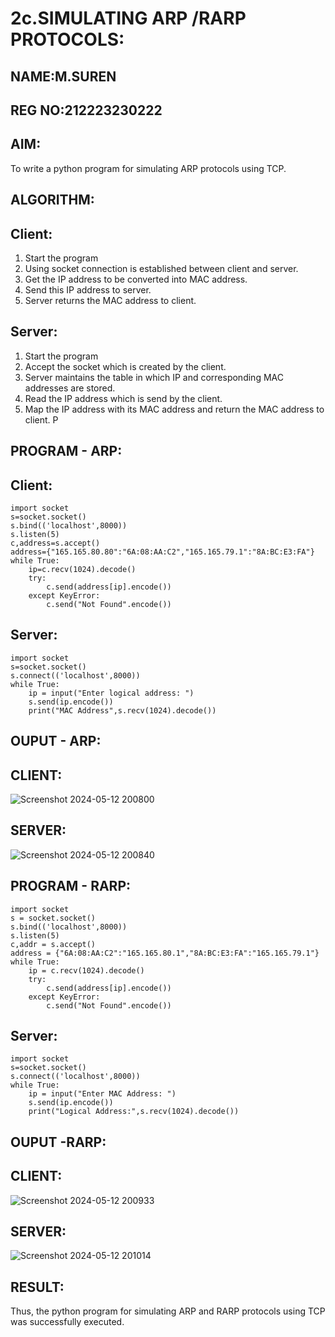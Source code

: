 # 2c.SIMULATING ARP /RARP PROTOCOLS:
## NAME:M.SUREN
## REG NO:212223230222
## AIM:
To write a python program for simulating ARP protocols using TCP.
## ALGORITHM:
## Client:
1. Start the program
2. Using socket connection is established between client and server.
3. Get the IP address to be converted into MAC address.
4. Send this IP address to server.
5. Server returns the MAC address to client.
## Server:
1. Start the program
2. Accept the socket which is created by the client.
3. Server maintains the table in which IP and corresponding MAC addresses are
stored.
4. Read the IP address which is send by the client.
5. Map the IP address with its MAC address and return the MAC address to client.
P
## PROGRAM - ARP:
## Client:
```
import socket
s=socket.socket()
s.bind(('localhost',8000))
s.listen(5)
c,address=s.accept()
address={"165.165.80.80":"6A:08:AA:C2","165.165.79.1":"8A:BC:E3:FA"}
while True:
    ip=c.recv(1024).decode()
    try:
        c.send(address[ip].encode())
    except KeyError:
        c.send("Not Found".encode())
```
## Server:
```
import socket
s=socket.socket()
s.connect(('localhost',8000))
while True:
    ip = input("Enter logical address: ")
    s.send(ip.encode())
    print("MAC Address",s.recv(1024).decode())
```

## OUPUT - ARP:
## CLIENT:
![Screenshot 2024-05-12 200800](https://github.com/kannan-nagaraju/2c.ARP_RARP_PROTOCOLS/assets/145742755/9ca6235b-b081-412d-a0bc-34c6d72fb802)

## SERVER:
![Screenshot 2024-05-12 200840](https://github.com/kannan-nagaraju/2c.ARP_RARP_PROTOCOLS/assets/145742755/2269aa41-6e9d-4a80-81e7-aed7207b2f79)

## PROGRAM - RARP:
```
import socket
s = socket.socket()
s.bind(('localhost',8000))
s.listen(5)
c,addr = s.accept()
address = {"6A:08:AA:C2":"165.165.80.1","8A:BC:E3:FA":"165.165.79.1"}
while True:
    ip = c.recv(1024).decode()
    try:
        c.send(address[ip].encode())
    except KeyError:
        c.send("Not Found".encode())
```
## Server:
```
import socket
s=socket.socket()
s.connect(('localhost',8000))
while True:
    ip = input("Enter MAC Address: ")
    s.send(ip.encode())
    print("Logical Address:",s.recv(1024).decode())
```

## OUPUT -RARP:
## CLIENT:
![Screenshot 2024-05-12 200933](https://github.com/kannan-nagaraju/2c.ARP_RARP_PROTOCOLS/assets/145742755/fbde118e-7a59-41e4-987d-e4bff3f8128a)

## SERVER:
![Screenshot 2024-05-12 201014](https://github.com/kannan-nagaraju/2c.ARP_RARP_PROTOCOLS/assets/145742755/8fdac021-5db1-4cf2-a3d0-f649c0ac410d)

## RESULT:
Thus, the python program for simulating ARP and RARP protocols using TCP was successfully 
executed.
